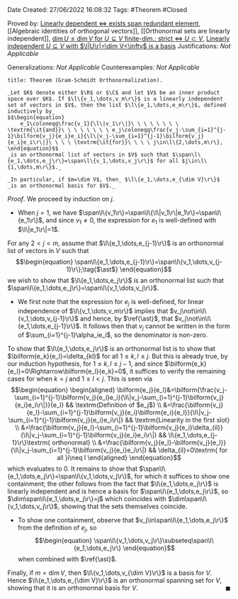 <br />
<br />

Date Created: 27/06/2022 16:08:32
Tags: #Theorem #Closed

Proved by: [Linearly dependent $\Leftrightarrow$ exists span redundant element](Linearly%20dependent%20iff%20exists%20span%20redundant%20element.md), [[Algebraic identities of orthogonal vectors]], [[Orthonormal sets are linearly independent]], [$\dim U\leq\dim V$ for $U\subseteq V$ finite-dim.; strict $\Leftrightarrow$ $U\subset V$](Dimension%20of%20subspace%20less%20than%20dimension%20of%20vector%20space%20(finite-dim.;%20strict%20iff%20proper).md), [Linearly independent $U\subseteq V$ with $\l|U\r|=\dim V<\infty$ is a basis](Linearly%20independent%20set%20with%20same%20cardinality%20as%20dimension%20(finite)%20is%20a%20basis.md)
Justifications: _Not Applicable_

Generalizations: _Not Applicable_
Counterexamples: _Not Applicable_

``` ad-Theorem
title: Theorem (Gram-Schmidt Orthonormalization).

_Let $K$ denote either $\R$ or $\C$ and let $V$ be an inner product space over $K$. If $\l\{v_1,\dots,v_m\r\}$ is a linearly independent set of vectors in $V$, then the list $\l\{e_1,\dots,e_m\r\}$, defined inductively by_
$$\begin{equation}
    e_1\coloneqq\frac{v_1}{\l\|v_1\r\|}\ \ \ \ \ \ \ \ \textrm{\it{and}}\ \ \ \ \ \ \ \ e_j\coloneqq\frac{v_j-\sum_{i=1}^{j-1}\bilform{v_j}{e_i}e_i}{\l\|v_j-\sum_{i=1}^{j-1}\bilform{v_j}{e_i}e_i\r\|}\ \ \ \ \textrm{\it{for}}\ \ \ \ j\in\l\{2,\dots,m\r\},
\end{equation}$$
_is an orthonormal list of vectors in $V$ such that $\span\l\{e_1,\dots,e_j\r\}=\span\l\{v_1,\dots,v_j\r\}$ for all $j\in\l\{1,\dots,m\r\}$._

_In particular, if $m=\dim V$, then_ $\l\{e_1,\dots,e_{\dim V}\r\}$ _is an orthonormal basis for $V$._

```

_Proof_. We proceed by induction on $j$.
* When $j=1$, we have $\span\l\{v_1\r\}=\span\l\{\l\|v_1\r\|e_1\r\}=\span\l\{e_1\r\}$, and since $v_1\neq0$, the expression for $e_1$ is well-defined with $\l\|e_1\r\|=1$.

For any $2<j<m$, assume that $\l\{e_1,\dots,e_{j-1}\r\}$ is an orthonormal list of vectors in $V$ such that
$$\begin{equation}
    \span\l\{e_1,\dots,e_{j-1}\r\}=\span\l\{v_1,\dots,v_{j-1}\r\};\tag{$\ast$}
\end{equation}$$
we wish to show that $\l\{e_1,\dots,e_j\r\}$ is an orthonormal list such that $\span\l\{e_1,\dots,e_j\r\}=\span\l\{v_1,\dots,v_j\r\}$.
* We first note that the expression for $e_j$ is well-defined, for linear independence of $\l\{v_1,\dots,v_m\r\}$ implies that $v_j\not\in\l\{v_1,\dots,v_{j-1}\r\}$ and hence, by $\ref{\ast}$, that $v_j\not\in\l\{e_1,\dots,e_{j-1}\r\}$. It follows then that $v_j$ cannot be written in the form of $\sum_{i=1}^{j-1}\alpha_ie_i$, so the denominator is non-zero.

To show that $\l\{e_1,\dots,e_j\r\}$ is an orthonormal list is to show that $\bilform{e_k}{e_l}=\delta_{kl}$ for all $1\leq k,l\leq j$. But this is already true, by our induction hypothesis, for $1\leq k,l\leq j-1$, and since $\bilform{e_k}{e_l}=0\Rightarrow\bilform{e_l}{e_k}=0$, it suffices to verify the remaining cases for when $k=j$ and $1\leq l<j$. This is seen via
$$\begin{equation}
	\begin{aligned}
		\bilform{e_j}{e_l}&=\bilform{\frac{v_j-\sum_{i=1}^{j-1}\bilform{v_j}{e_i}e_i}{\l\|v_j-\sum_{i=1}^{j-1}\bilform{v_j}{e_i}e_i\r\|}}{e_l} && \textrm{Definition of $e_j$} \\
        &=\frac{\bilform{v_j}{e_l}-\sum_{i=1}^{j-1}\bilform{v_j}{e_i}\bilform{e_i}{e_l}}{\l\|v_j-\sum_{i=1}^{j-1}\bilform{v_j}{e_i}e_i\r\|} && \textrm{Linearity in the first slot} \\
        &=\frac{\bilform{v_j}{e_l}-\sum_{i=1}^{j-1}\bilform{v_j}{e_i}\delta_{il}}{\l\|v_j-\sum_{i=1}^{j-1}\bilform{v_j}{e_i}e_i\r\|} && \l\{e_1,\dots,e_{j-1}\r\}\textrm{ orthonormal} \\
        &=\frac{\bilform{v_j}{e_l}-\bilform{v_j}{e_l}}{\l\|v_j-\sum_{i=1}^{j-1}\bilform{v_j}{e_i}e_i\r\|} && \delta_{il}=0\textrm{ for all }i\neq l
	\end{aligned}
\end{equation}$$
which evaluates to $0$. It remains to show that $\span\l\{e_1,\dots,e_j\r\}=\span\l\{v_1,\dots,v_j\r\}$, for which it suffices to show one containment; the other follows from the fact that $\l\{e_1,\dots,e_j\r\}$ is linearly independent and is hence a basis for $\span\l\{e_1,\dots,e_j\r\}$, so $\dim\span\l\{e_1,\dots,e_j\r\}=j$ which coincides with $\dim\span\l\{v_1,\dots,v_j\r\}$, showing that the sets themselves coincide.
* To show one containment, observe that $v_j\in\span\l\{e_1,\dots,e_j\r\}$ from the definition of $e_j$, so
$$\begin{equation}
    \span\l\{v_1,\dots,v_j\r\}\subseteq\span\l\{e_1,\dots,e_j\r\}
\end{equation}$$
when combined with $\ref{\ast}$.

Finally, if $m=\dim V$, then $\l\{v_1,\dots,v_{\dim V}\r\}$ is a basis for $V$. Hence $\l\{e_1,\dots,e_{\dim V}\r\}$ is an orthonormal spanning set for $V$, showing that it is an orthonormal basis for $V$.<span style="float:right;">$\blacksquare$</span>
